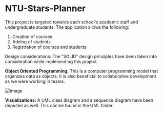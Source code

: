 # NTU-Stars-Planner
This project is targeted towards each school's academic staff and undergraduate students. 
The application allows the following:
1) Creation of courses 
2) Adding of students
3) Registration of courses and students

Design considerations: The "SOLID" design principles have been taken into consideration while implementing this project.

**Object Oriented Programming:**
This is a computer programming model that organizes data as objects. It is also beneficial to collaborative development as we were working in teams.

![image](https://user-images.githubusercontent.com/79359151/109810730-dcec9c80-7c64-11eb-9801-5d6b855e357e.png)


**Visualizations:** 
A UML class diagram and a sequence diagram have been depicted as well. This can be found in the UML folder.
